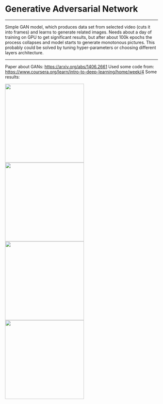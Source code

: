 # Generative Adversarial Network

---

Simple GAN model, which produces data set from selected video (cuts it into frames) and learns to generate related images.
Needs about a day of training on GPU to get significant results, but after about 100k epochs the process collapses and model starts to generate monotonous pictures. This probably could be solved by tuning hyper-parameters or choosing different layers architecture.

---

Paper about GANs: https://arxiv.org/abs/1406.2661
Used some code from: https://www.coursera.org/learn/intro-to-deep-learning/home/week/4
Some results: 

<img src="/images/simpons/simpons_1.png" height="260"/><img src="/images/example2.png" height="260"/><img src="/images/example3.png" height="260"/><img src="/images/models.png" height="260"/>



